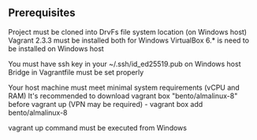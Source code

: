 ## Prerequisites

Project must be cloned into DrvFs file system location (on Windows host)
Vagrant 2.3.3 must be installed both for Windows
VirtualBox 6.* is need to be installed on Windows host

You must have ssh key in your ~/.ssh/id_ed25519.pub on Windows host
Bridge in Vagrantfile must be set properly

Your host machine must meet minimal system requirements (vCPU and RAM)
It's recommended to download vagrant box "bento/almalinux-8" before vagrant up (VPN may be required) - vagrant box add bento/almalinux-8

vagrant up command must be executed from Windows

##
